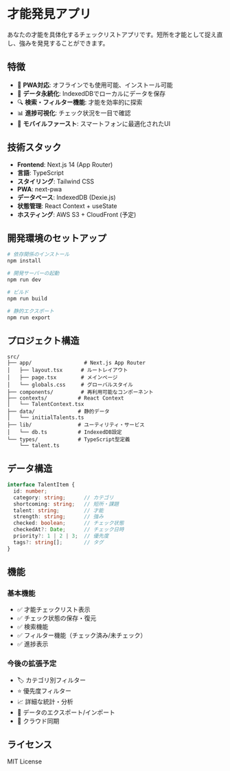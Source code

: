 # 才能発見アプリ

あなたの才能を具体化するチェックリストアプリです。短所を才能として捉え直し、強みを発見することができます。

## 特徴

- 📱 **PWA対応**: オフラインでも使用可能、インストール可能
- 💾 **データ永続化**: IndexedDBでローカルにデータを保存
- 🔍 **検索・フィルター機能**: 才能を効率的に探索
- 📊 **進捗可視化**: チェック状況を一目で確認
- 📱 **モバイルファースト**: スマートフォンに最適化されたUI

## 技術スタック

- **Frontend**: Next.js 14 (App Router)
- **言語**: TypeScript
- **スタイリング**: Tailwind CSS
- **PWA**: next-pwa
- **データベース**: IndexedDB (Dexie.js)
- **状態管理**: React Context + useState
- **ホスティング**: AWS S3 + CloudFront (予定)

## 開発環境のセットアップ

```bash
# 依存関係のインストール
npm install

# 開発サーバーの起動
npm run dev

# ビルド
npm run build

# 静的エクスポート
npm run export
```

## プロジェクト構造

```
src/
├── app/                 # Next.js App Router
│   ├── layout.tsx      # ルートレイアウト
│   ├── page.tsx        # メインページ
│   └── globals.css     # グローバルスタイル
├── components/         # 再利用可能なコンポーネント
├── contexts/          # React Context
│   └── TalentContext.tsx
├── data/              # 静的データ
│   └── initialTalents.ts
├── lib/               # ユーティリティ・サービス
│   └── db.ts          # IndexedDB設定
└── types/             # TypeScript型定義
    └── talent.ts
```

## データ構造

```typescript
interface TalentItem {
  id: number;
  category: string;      // カテゴリ
  shortcoming: string;   // 短所・課題
  talent: string;        // 才能
  strength: string;      // 強み
  checked: boolean;      // チェック状態
  checkedAt?: Date;      // チェック日時
  priority?: 1 | 2 | 3;  // 優先度
  tags?: string[];       // タグ
}
```

## 機能

### 基本機能
- ✅ 才能チェックリスト表示
- ✅ チェック状態の保存・復元
- ✅ 検索機能
- ✅ フィルター機能（チェック済み/未チェック）
- ✅ 進捗表示

### 今後の拡張予定
- 🏷️ カテゴリ別フィルター
- ⭐ 優先度フィルター
- 📈 詳細な統計・分析
- 💾 データのエクスポート/インポート
- 🔄 クラウド同期

## ライセンス

MIT License
